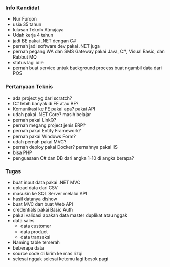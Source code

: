 ### Info Kandidat
- Nur Furqon
- usia 35 tahun
- lulusan Teknik Atmajaya
- Udah kerja 4 tahun
- jadi BE pakai .NET dengan C#
- pernah jadi software dev pakai .NET juga
- pernah pegang WA dan SMS Gateway pakai Java, C#, Visual Basic, dan Rabbut MQ
- status lagi idle
- pernah buat service untuk background process buat ngambil data dari POS

### Pertanyaan Teknis
- ada project yg dari scratch?
- C# lebih banyak di FE atau BE?
- Komunikasi ke FE pakai apa? pakai API
- udah pakai .NET Core? masih belajar
- pernah pakai LinkQ?
- pernah megang project jenis ERP?
- pernah pakai Entity Framework?
- pernah pakai Windows Form?
- udah pernah pakai MVC?
- pernah deploy pakai Docker? pernahnya pakai IIS
- bisa PHP
- penguasaan C# dan DB dari angka 1-10 di angka berapa?

### Tugas
- buat input data pakai .NET MVC
- upload data dari CSV
- masukin ke SQL Server melalui API
- hasil datanya dishow
- buat MVC dan buat Web API
- credentials pakai Basic Auth
- pakai validasi apakah data master duplikat atau nggak
- data sales
	- data customer
	- data product
	- data transaksi
- Naming table terserah
- beberapa data 
- source code di kirim ke mas rizqi
- selesai nggak selesai ketemu lagi besok pagi